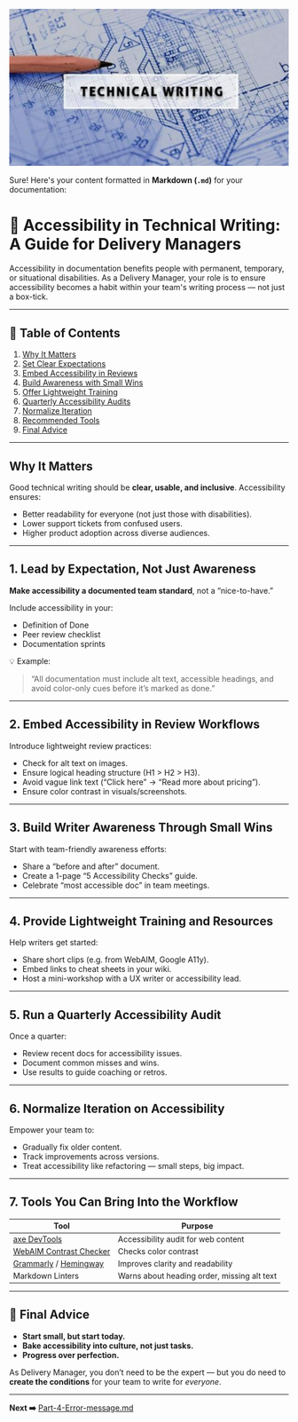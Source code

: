 
![Technical Writing](/images/technical-writing-1024x574.png "Technical Writing")

Sure! Here's your content formatted in **Markdown (`.md`)** for your documentation:


# 📘 Accessibility in Technical Writing: A Guide for Delivery Managers

Accessibility in documentation benefits people with permanent, temporary, or situational disabilities. As a Delivery Manager, your role is to ensure accessibility becomes a habit within your team's writing process — not just a box-tick.

---

## 📑 Table of Contents

1. [Why It Matters](#why-it-matters)
2. [Set Clear Expectations](#1-lead-by-expectation-not-just-awareness)
3. [Embed Accessibility in Reviews](#2-embed-accessibility-in-review-workflows)
4. [Build Awareness with Small Wins](#3-build-writer-awareness-through-small-wins)
5. [Offer Lightweight Training](#4-provide-lightweight-training-and-resources)
6. [Quarterly Accessibility Audits](#5-run-a-quarterly-accessibility-audit)
7. [Normalize Iteration](#6-normalize-iteration-on-accessibility)
8. [Recommended Tools](#7-tools-you-can-bring-into-the-workflow)
9. [Final Advice](#🏁-final-advice)

---

## Why It Matters

Good technical writing should be **clear, usable, and inclusive**. Accessibility ensures:
- Better readability for everyone (not just those with disabilities).
- Lower support tickets from confused users.
- Higher product adoption across diverse audiences.

---

## 1. Lead by Expectation, Not Just Awareness

**Make accessibility a documented team standard**, not a “nice-to-have.”

Include accessibility in your:
- Definition of Done
- Peer review checklist
- Documentation sprints

💡 Example:  
> “All documentation must include alt text, accessible headings, and avoid color-only cues before it’s marked as done.”

---

## 2. Embed Accessibility in Review Workflows

Introduce lightweight review practices:
- Check for alt text on images.
- Ensure logical heading structure (H1 > H2 > H3).
- Avoid vague link text (“Click here” → “Read more about pricing”).
- Ensure color contrast in visuals/screenshots.

---

## 3. Build Writer Awareness Through Small Wins

Start with team-friendly awareness efforts:
- Share a “before and after” document.
- Create a 1-page “5 Accessibility Checks” guide.
- Celebrate “most accessible doc” in team meetings.

---

## 4. Provide Lightweight Training and Resources

Help writers get started:
- Share short clips (e.g. from WebAIM, Google A11y).
- Embed links to cheat sheets in your wiki.
- Host a mini-workshop with a UX writer or accessibility lead.

---

## 5. Run a Quarterly Accessibility Audit

Once a quarter:
- Review recent docs for accessibility issues.
- Document common misses and wins.
- Use results to guide coaching or retros.

---

## 6. Normalize Iteration on Accessibility

Empower your team to:
- Gradually fix older content.
- Track improvements across versions.
- Treat accessibility like refactoring — small steps, big impact.

---

## 7. Tools You Can Bring Into the Workflow

| Tool | Purpose |
|------|---------|
| [axe DevTools](https://www.deque.com/axe/) | Accessibility audit for web content |
| [WebAIM Contrast Checker](https://webaim.org/resources/contrastchecker/) | Checks color contrast |
| [Grammarly](https://grammarly.com) / [Hemingway](https://hemingwayapp.com) | Improves clarity and readability |
| Markdown Linters | Warns about heading order, missing alt text |

---

## 🏁 Final Advice

- **Start small, but start today.**
- **Bake accessibility into culture, not just tasks.**
- **Progress over perfection.**

As Delivery Manager, you don’t need to be the expert — but you do need to **create the conditions** for your team to write for *everyone*.

---

**Next ➡️** [Part-4-Error-message.md](./Part-4-Error-message.md)


